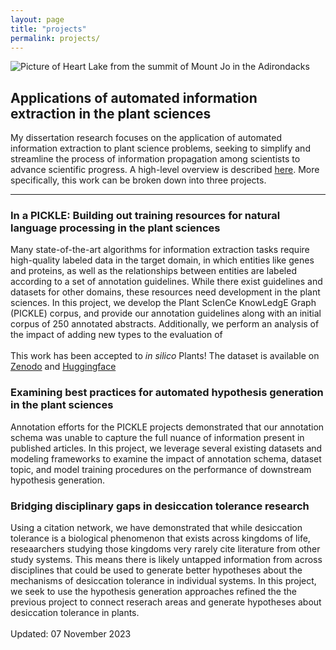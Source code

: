 ```yaml
---
layout: page
title: "projects"
permalink: projects/
---
```

![Picture of Heart Lake from the summit of Mount Jo in the Adirondacks](../images/MtJo.JPG)

## Applications of automated information extraction in the plant sciences
My dissertation research focuses on the application of automated information extraction to plant science problems, seeking to simplify and streamline the process of information propagation among scientists to advance scientific progress. A high-level overview is described [here](../pdfs/ComSciCon_2023_article.pdf). More specifically, this work can be broken down into three projects.

------------------
### In a PICKLE: Building out training resources for natural language processing in the plant sciences

Many state-of-the-art algorithms for information extraction tasks require high-quality labeled data in the target domain, in which entities like genes and proteins, as well as the relationships between entities are labeled according to a set of annotation guidelines. While there exist guidelines and datasets for other domains, these resources need development in the plant sciences. In this project, we develop the Plant ScIenCe KnowLedgE Graph (PICKLE) corpus, and provide our annotation guidelines along with an initial corpus of 250 annotated abstracts. Additionally, we perform an analysis of the impact of adding new types to the evaluation of
<br><br>
This work has been accepted to *in silico* Plants! The dataset is available on [Zenodo](https://zenodo.org/records/10076664) and [Huggingface](https://huggingface.co/datasets/slotreck/pickle)

### Examining best practices for automated hypothesis generation in the plant sciences

Annotation efforts for the PICKLE projects demonstrated that our annotation schema was unable to capture the full nuance of information present in published articles. In this project, we leverage several existing datasets and modeling frameworks to examine the impact of annotation schema, dataset topic, and model training procedures on the performance of downstream hypothesis generation.

### Bridging disciplinary gaps in desiccation tolerance research
Using a citation network, we have demonstrated that while desiccation tolerance is a biological phenomenon that exists across kingdoms of life, reseaarchers studying those kingdoms very rarely cite literature from other study systems. This means there is likely untapped information from across disciplines that could be used to generate better hypotheses about the mechanisms of desiccation tolerance in individual systems. In this project, we seek to use the hypothesis generation approaches refined the the previous project to connect reserach areas and generate hypotheses about desiccation tolerance in plants.
<br><br>
Updated: 07 November 2023


